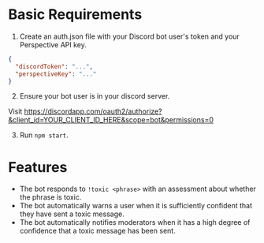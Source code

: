 # Basic Requirements

1. Create an auth.json file with your Discord bot user's token and your Perspective API key.

```json
{
  "discordToken": "...",
  "perspectiveKey": "..."
}
```

2. Ensure your bot user is in your discord server.

Visit https://discordapp.com/oauth2/authorize?&client_id=YOUR_CLIENT_ID_HERE&scope=bot&permissions=0

3. Run `npm start`.

# Features

* The bot responds to `!toxic <phrase>` with an assessment about whether the phrase is toxic.
* The bot automatically warns a user when it is sufficiently confident that they have sent a toxic message.
* The bot automatically notifies moderators when it has a high degree of confidence that a toxic message has been sent.
